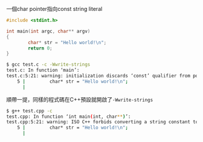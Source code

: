 一個char pointer指向const string literal
``` c
#include <stdint.h>

int main(int argc, char** argv)
{
        char* str = "Hello world!\n";
        return 0;
}
```
``` bash
$ gcc test.c -c -Wwrite-strings
test.c: In function ‘main’:
test.c:5:21: warning: initialization discards ‘const’ qualifier from pointer target type [-Wdiscarded-qualifiers]
    5 |         char* str = "Hello world!\n";
      | 
```
順帶一提，同樣的程式碼在C++預設就開啟了`-Wwrite-strings`
``` bash
$ g++ test.cpp -c
test.cpp: In function ‘int main(int, char**)’:
test.cpp:5:21: warning: ISO C++ forbids converting a string constant to ‘char*’ [-Wwrite-strings]
    5 |         char* str = "Hello world!\n";
      |        
```
